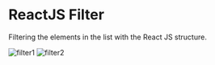 # ReactJS Filter
Filtering the elements in the list with the React JS structure.

![filter1](https://user-images.githubusercontent.com/67313154/131883007-1755cd4b-7669-4701-97e1-58c63f0bf292.png)
![filter2](https://user-images.githubusercontent.com/67313154/131883029-56480273-3b48-4c33-8ee7-44d21fe3ba7b.png)
